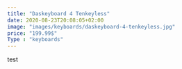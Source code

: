 ```yaml
---
title: "Daskeyboard 4 Tenkeyless"
date: 2020-08-23T20:08:05+02:00
image: "images/keyboards/daskeyboard-4-tenkeyless.jpg"
price: "199.99$"
Type : "keyboards"
---
```


test